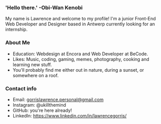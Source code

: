 ### 'Hello there.' -Obi-Wan Kenobi

My name is Lawrence and welcome to my profile!
I'm a junior Front-End Web Developer and Designer based in Antwerp currently looking for an internship.

### About Me
- Education: Webdesign at Encora and Web Developer at BeCode.
- Likes: Music, coding, gaming, memes, photography, cooking and learning new stuff.
- You'll probably find me either out in nature, during a sunset, or somewhere on a roof.


### Contact info
- Email: gorrislawrence.personal@gmail.com
- Instagram: @ukillthemind
- GitHub: you're here already!
- LinkedIn: https://www.linkedin.com/in/lawrencegorris/
